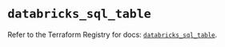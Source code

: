 # `databricks_sql_table`

Refer to the Terraform Registry for docs: [`databricks_sql_table`](https://registry.terraform.io/providers/databricks/databricks/1.68.0/docs/resources/sql_table).

